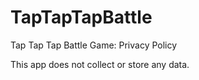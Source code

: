 # TapTapTapBattle
Tap Tap Tap Battle Game: Privacy Policy

This app does not collect or store any data. 
